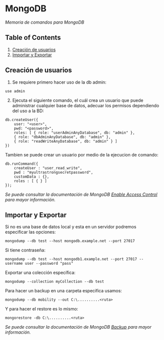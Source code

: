 # MongoDB

_Memoria de comandos para MongoDB_

## Table of Contents

1. [ Creación de usuarios ](#creacion)
2. [ Importar y Exportar ](#importar)

<a name="creacion"></a>
## Creación de usuarios

1. Se requiere primero hacer uso de la db admin:

```
use admin
```

2. Ejecuta el siguiente comando, el cuál crea un usuario que puede administrar cualquier base de datos, adecuar los permisos dependiendo del uso a la BD:

```
db.createUser({
    user: "<user>",
    pwd: "<password>",
    roles: [ { role: "userAdminAnyDatabase", db: "admin" },
    { role: "dbAdminAnyDatabase", db: "admin" },
    { role: "readWriteAnyDatabase", db: "admin" } ]
})
```

Tambien se puede crear un usuario por medio de la ejecucion de comando:

```
db.runCommand({
    createUser : "user_read_write",
    pwd : "myultrastrongsecretpassword",
    customData : {},
    roles : [ { } ]
});
```

_Se puede consultar la documentación de MongoDB [Enable Access Control](https://docs.mongodb.com/manual/tutorial/enable-authentication/) para mayor información._

<a name="importar"></a>
## Importar y Exportar

Si no es una base de datos local y esta en un servidor podremos especificar las opciones:

```
mongodump --db test --host mongodb.example.net --port 27017	
```

Si tiene contraseña:

```	
mongodump --db test --host mongodb1.example.net --port 27017 --username user --password "pass"	
```

Exportar una colección específica:

```
mongodump --collection myCollection --db test	
```

Para hacer un backup en una carpeta especifica usamos:

```
mongodump --db mobility --out C:\..........<ruta>	
```

Y para hacer el restore es lo mismo:

```
mongorestore -db C:\..........<ruta>
```

_Se puede consultar la documentación de MongoDB [Backup](https://docs.mongodb.com/manual/tutorial/backup-and-restore-tools/) para mayor información._
